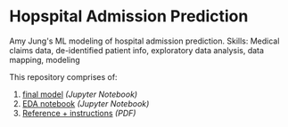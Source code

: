# Hopspital Admission Prediction
Amy Jung's ML modeling of hospital admission prediction.
Skills: Medical claims data, de-identified patient info, exploratory data analysis, data mapping, modeling

This repository comprises of:
1. [final model](https://github.com/redcarrott/pulseData-takehome/blob/main/AMYJUNG_takehome_assignment.ipynb)  *(Jupyter Notebook)*
2. [EDA notebook](https://github.com/redcarrott/pulseData-takehome/blob/main/EDA.ipynb) *(Jupyter Notebook)*
3. [Reference + instructions](https://github.com/redcarrott/pulseData-takehome/blob/main/Reference.pdf) *(PDF)*
